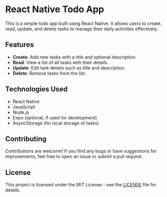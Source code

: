 # React Native Todo App

This is a simple todo app built using React Native. It allows users to create, read, update, and delete tasks to manage their daily activities effectively.

## Features

- **Create**: Add new tasks with a title and optional description.
- **Read**: View a list of all tasks with their details.
- **Update**: Edit task details such as title and description.
- **Delete**: Remove tasks from the list.


## Technologies Used

- React Native
- JavaScript
- Node.js
- Expo (optional, if used for development)
- AsyncStorage (for local storage of tasks)

## Contributing

Contributions are welcome! If you find any bugs or have suggestions for improvements, feel free to open an issue or submit a pull request.

## License

This project is licensed under the MIT License - see the [LICENSE](LICENSE) file for details.


